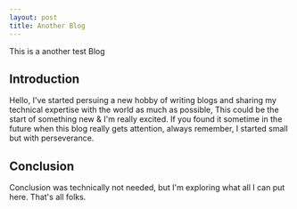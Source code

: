 ```yaml
---
layout: post
title: Another Blog
---
```


This is a another test Blog

## Introduction

Hello, I've started persuing a new hobby of writing blogs and sharing my technical expertise with the world as much as possible, This could be the start of something new & I'm really excited. If you found it sometime in the future when this blog really gets attention, always remember, I started small but with perseverance.

## Conclusion

Conclusion was technically not needed, but I'm exploring what all I can put here. That's all folks.